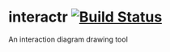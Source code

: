 # interactr [![Build Status](https://travis-ci.com/tomvaneyck/interactr.svg?branch=master)](https://travis-ci.com/tomvaneyck/interactr)
An interaction diagram drawing tool
